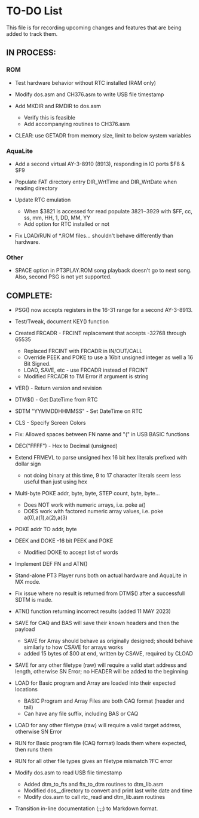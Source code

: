 TO-DO List
==============

This file is for recording upcoming changes and features that are being added to track them.

## IN PROCESS: ##
### ROM ###
- Test hardware behavior without RTC installed (RAM only)

- Modify dos.asm and CH376.asm to write USB file timestamp

- Add MKDIR and RMDIR to dos.asm
  - Verify this is feasible
  - Add accompanying routines to CH376.asm

- CLEAR: use GETADR from memory size, limit to below system variables

### AquaLite ###
- Add a second virtual AY-3-8910 (8913), responding in IO ports $F8 & $F9

- Populate FAT directory entry DIR_WrtTime and DIR_WrtDate when reading directory

- Update RTC emulation
  - When $3821 is accessed for read populate $3821-$3929 with $FF, cc, ss, mm, HH, 1, DD, MM, YY
  - Add option for RTC installed or not

- Fix LOAD/RUN of *.ROM files... shouldn't behave differently than hardware.

### Other ###
- SPACE option in PT3PLAY.ROM song playback doesn't go to next song. Also, second PSG is not yet supported.

## COMPLETE: ##
- PSG() now accepts registers in the 16-31 range for a second AY-3-8913.

- Test/Tweak, document KEY() function

- Created FRCADR - FRCINT replacement that accepts -32768 through 65535
  - Replaced FRCINT with FRCADR in IN/OUT/CALL
  - Override PEEK and POKE to use a 16bit unsigned integer as well a 16 Bit Signed.
  - LOAD, SAVE, etc - use FRCADR instead of FRCINT
  - Modified FRCADR to TM Error if argument is string

- VER() - Return version and revision

- DTM$() - Get DateTime from RTC

- SDTM "YYMMDDHHMMSS" - Set DateTime on RTC

- CLS - Specify Screen Colors

- Fix: Allowed spaces between FN name and "(" in USB BASIC functions

- DEC("FFFF") - Hex to Decimal (unsigned)

- Extend FRMEVL to parse unsigned hex 16 bit hex literals prefixed with dollar sign
  - not doing binary at this time, 9 to 17 character literals seem less useful than just using hex

- Multi-byte POKE addr, byte, byte, STEP count, byte, byte...
  - Does NOT work with numeric arrays, i.e. poke a()
  - DOES work with factored numeric array values, i.e. poke a(0),a(1),a(2),a(3)

- POKE addr TO addr, byte

- DEEK and DOKE -16 bit PEEK and POKE
  -  Modified DOKE to accept list of words

- Implement DEF FN and ATN()

- Stand-alone PT3 Player runs both on actual hardware and AquaLite in MX mode.

- Fix issue where no result is returned from DTM$() after a successfull SDTM is made.

- ATN() function returning incorrect results (added 11 MAY 2023)

- SAVE for CAQ and BAS will save their known headers and then the payload 
  - SAVE for Array should behave as originally designed; should behave similarly to how CSAVE for arrays works
  - added 15 bytes of $00 at end, written by CSAVE, required by CLOAD

- SAVE for any other filetype (raw) will require a valid start address and length, otherwise SN Error; no HEADER will be added to the beginning

- LOAD for Basic program and Array are loaded into their expected locations
  - BASIC Program and Array Files are both CAQ format (header and tail)
  - Can have any file suffix, including BAS or CAQ

- LOAD for any other filetype (raw) will require a valid target address, otherwise SN Error

- RUN for Basic program file (CAQ format) loads them where expected, then runs them

- RUN for all other file types gives an filetype mismatch ?FC error

- Modify dos.asm to read USB file timestamp
  - Added dtm_to_fts and fts_to_dtm routines to dtm_lib.asm
  - Modified dos__directory to convert and print last write date and time
  - Modify dos.asm to call rtc_read and dtm_lib.asm routines

- Transition in-line documentation (;;;) to Markdown format.
